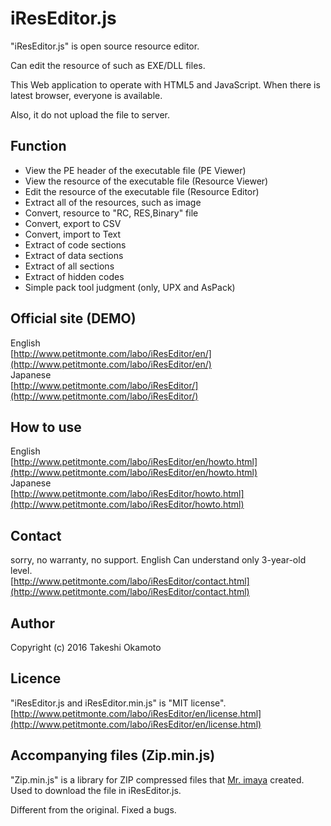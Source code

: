 # iResEditor.js
"iResEditor.js" is open source resource editor.

Can edit the resource of such as EXE/DLL files.

This Web application to operate with HTML5 and JavaScript. When there is latest browser, everyone is available.

Also, it do not upload the file to server.

## Function
* View the PE header of the executable file (PE Viewer)
* View the resource of the executable file (Resource Viewer)
* Edit the resource of the executable file (Resource Editor)
* Extract all of the resources, such as image
* Convert, resource to "RC, RES,Binary" file
* Convert, export to CSV
* Convert, import to Text
* Extract of code sections
* Extract of data sections
* Extract of all sections
* Extract of hidden codes
* Simple pack tool judgment (only, UPX and AsPack)

## Official site (DEMO)
English  
[http://www.petitmonte.com/labo/iResEditor/en/](http://www.petitmonte.com/labo/iResEditor/en/)  
Japanese  
[http://www.petitmonte.com/labo/iResEditor/](http://www.petitmonte.com/labo/iResEditor/)  

## How to use 
English  
[http://www.petitmonte.com/labo/iResEditor/en/howto.html](http://www.petitmonte.com/labo/iResEditor/en/howto.html)  
Japanese  
[http://www.petitmonte.com/labo/iResEditor/howto.html](http://www.petitmonte.com/labo/iResEditor/howto.html)  

## Contact
sorry, no warranty, no support. English Can understand only 3-year-old level.  
[http://www.petitmonte.com/labo/iResEditor/contact.html](http://www.petitmonte.com/labo/iResEditor/contact.html)

## Author

Copyright (c) 2016 Takeshi Okamoto

## Licence
"iResEditor.js and iResEditor.min.js" is "MIT license".  
[http://www.petitmonte.com/labo/iResEditor/en/license.html](http://www.petitmonte.com/labo/iResEditor/en/license.html)

## Accompanying files (Zip.min.js)
"Zip.min.js" is a library for ZIP compressed files that [Mr. imaya](https://github.com/imaya/zlib.js/) created. Used to download the file in iResEditor.js. 
  
 Different from the original. Fixed a bugs.
